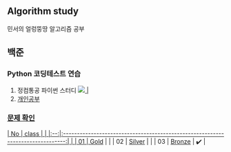 ## Algorithm study
민서의 얼렁뚱땅 알고리즘 공부 

## 백준
### Python 코딩테스트 연습
1. 정컴통공 파이썬 스터디 <a href = "https://www.notion.so/3bb17ce1234e4f8d92b3d30ddb26d375" targer="_blank"><img src="https://img.shields.io/badge/Notion-000000?style=plastic&logo=Notion&logoColor=white"/> |
2. 개인공부 
 
### 문제 확인 
| No |                                     class                                     |  |
|:--:|:-------------------------------------------------------------------------------:|  |
| 01 | [Gold](https://github.com/minseo0228/algorithm-study/tree/main/Gold) |  |
| 02 | [Silver](https://github.com/minseo0228/algorithm-study/tree/main/Silver) |  |
| 03 | [Bronze](https://github.com/minseo0228/algorithm-study/tree/main/Bronze) | ✔️ |
